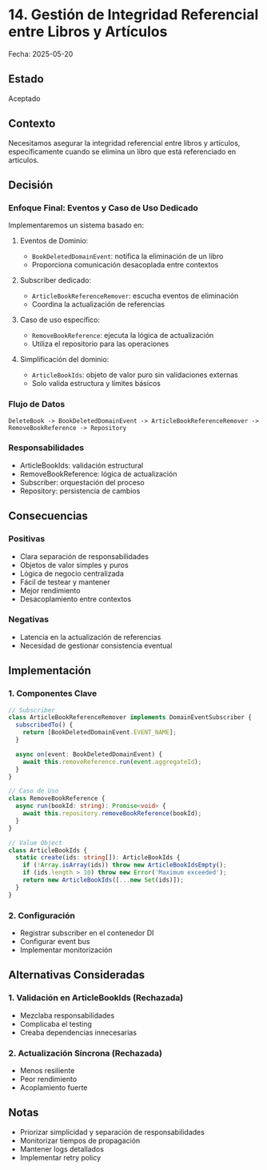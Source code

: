 # 14. Gestión de Integridad Referencial entre Libros y Artículos

Fecha: 2025-05-20

## Estado
Aceptado

## Contexto
Necesitamos asegurar la integridad referencial entre libros y artículos, específicamente cuando se elimina un libro que está referenciado en artículos.

## Decisión

### Enfoque Final: Eventos y Caso de Uso Dedicado
Implementaremos un sistema basado en:

1. Eventos de Dominio:
   - `BookDeletedDomainEvent`: notifica la eliminación de un libro
   - Proporciona comunicación desacoplada entre contextos

2. Subscriber dedicado:
   - `ArticleBookReferenceRemover`: escucha eventos de eliminación
   - Coordina la actualización de referencias

3. Caso de uso específico:
   - `RemoveBookReference`: ejecuta la lógica de actualización
   - Utiliza el repositorio para las operaciones

4. Simplificación del dominio:
   - `ArticleBookIds`: objeto de valor puro sin validaciones externas
   - Solo valida estructura y límites básicos

### Flujo de Datos
```
DeleteBook -> BookDeletedDomainEvent -> ArticleBookReferenceRemover -> RemoveBookReference -> Repository
```

### Responsabilidades
- ArticleBookIds: validación estructural
- RemoveBookReference: lógica de actualización
- Subscriber: orquestación del proceso
- Repository: persistencia de cambios

## Consecuencias

### Positivas
- Clara separación de responsabilidades
- Objetos de valor simples y puros
- Lógica de negocio centralizada
- Fácil de testear y mantener
- Mejor rendimiento
- Desacoplamiento entre contextos

### Negativas
- Latencia en la actualización de referencias
- Necesidad de gestionar consistencia eventual

## Implementación

### 1. Componentes Clave
```typescript
// Subscriber
class ArticleBookReferenceRemover implements DomainEventSubscriber {
  subscribedTo() {
    return [BookDeletedDomainEvent.EVENT_NAME];
  }

  async on(event: BookDeletedDomainEvent) {
    await this.removeReference.run(event.aggregateId);
  }
}

// Caso de Uso
class RemoveBookReference {
  async run(bookId: string): Promise<void> {
    await this.repository.removeBookReference(bookId);
  }
}

// Value Object
class ArticleBookIds {
  static create(ids: string[]): ArticleBookIds {
    if (!Array.isArray(ids)) throw new ArticleBookIdsEmpty();
    if (ids.length > 10) throw new Error('Maximum exceeded');
    return new ArticleBookIds([...new Set(ids)]);
  }
}
```

### 2. Configuración
- Registrar subscriber en el contenedor DI
- Configurar event bus
- Implementar monitorización

## Alternativas Consideradas

### 1. Validación en ArticleBookIds (Rechazada)
- Mezclaba responsabilidades
- Complicaba el testing
- Creaba dependencias innecesarias

### 2. Actualización Síncrona (Rechazada)
- Menos resiliente
- Peor rendimiento
- Acoplamiento fuerte

## Notas
- Priorizar simplicidad y separación de responsabilidades
- Monitorizar tiempos de propagación
- Mantener logs detallados
- Implementar retry policy
